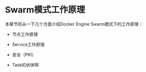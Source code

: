 # Swarm模式工作原理

本章节将从一下几个方面介绍Docker Engine Swarm模式下的工作原理：

- 节点工作原理

- Service工作原理

- 安全（PKI）

- Task的状体啊